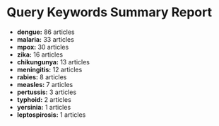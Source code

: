 # Query Keywords Summary Report

* **dengue:** 86 articles
* **malaria:** 33 articles
* **mpox:** 30 articles
* **zika:** 16 articles
* **chikungunya:** 13 articles
* **meningitis:** 12 articles
* **rabies:** 8 articles
* **measles:** 7 articles
* **pertussis:** 3 articles
* **typhoid:** 2 articles
* **yersinia:** 1 articles
* **leptospirosis:** 1 articles
